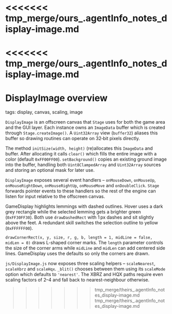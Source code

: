 <<<<<<< tmp_merge/ours_.agentInfo_notes_display-image.md
=======
<<<<<<< tmp_merge/ours_.agentInfo_notes_display-image.md
=======
# DisplayImage overview

tags: display, canvas, scaling, image

`DisplayImage` is an offscreen canvas that `Stage` uses for both the game area and the GUI layer.  Each instance owns an `ImageData` buffer which is created through `Stage.createImage()`.  A `Uint32Array` view (`buffer32`) aliases this buffer so drawing routines can operate on 32‑bit pixels directly.

The method `initSize(width, height)` (re)allocates this `ImageData` and buffer.  After allocating it calls `clear()` which fills the entire image with a color (default `0xFF00FF00`).  `setBackground()` copies an existing ground image into the buffer, handling both `Uint8ClampedArray` and `Uint32Array` sources and storing an optional mask for later use.

`DisplayImage` exposes several event handlers – `onMouseDown`, `onMouseUp`, `onMouseRightDown`, `onMouseRightUp`, `onMouseMove` and `onDoubleClick`.  `Stage` forwards pointer events to these handlers so the rest of the engine can listen for input relative to the offscreen canvas.

GameDisplay highlights lemmings with dashed outlines. Hover uses a dark grey rectangle while the selected lemming gets a brighter green (`0xFF30FF30`). Both use `drawDashedRect` with 1 px dashes and sit slightly above the feet. A redundant skill switches the selection outline to yellow (`0xFFFFFF00`).

`drawCornerRect(x, y, size, r, g, b, length = 1, midLine = false, midLen = 0)` draws L-shaped corner marks. The `length` parameter controls the size of the corner arms while `midLine` and `midLen` can add centered side lines. GameDisplay uses the defaults so only the corners are drawn.

`js/DisplayImage.js` now exposes three scaling helpers – `scaleNearest`, `scaleXbrz` and `scaleHqx`.  `_blit()` chooses between them using its `scaleMode` option which defaults to `'nearest'`.  The XBRZ and HQX paths require even scaling factors of 2–4 and fall back to nearest-neighbour otherwise.
>>>>>>> tmp_merge/theirs_.agentInfo_notes_display-image.md
>>>>>>> tmp_merge/theirs_.agentInfo_notes_display-image.md
